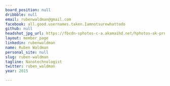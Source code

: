 ```yaml
---
board_position: null
dribbble: null
email: rubenwaldman@gmail.com
facebook: all.good.usernames.taken.Iamnotsurewhattodo
github: null
headshot_jpg_url: https://fbcdn-sphotos-c-a.akamaihd.net/hphotos-ak-prn2/v/t1.0-9/s720x720/625433_10151544223013134_995074550_n.jpg?oh=fa3a62d133bf89781bee7e99d1b21659&oe=5462C989&__gda__=1417782368_6ffa2a6e5f98f5b555305b743fa65aec
layout: member_page
linkedin: rubenwaldman
name: Ruben Waldman
personal_site: null
slug: ruben-waldman
tagline: Nanotechnologist
twitter: ruben_waldman
year: 2015

---
```

